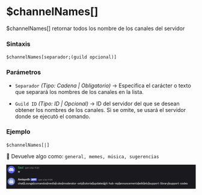 # $channelNames[]

$channelNames[] retornar todos los nombre de los canales del servidor


### **Sintaxis**  
```
$channelNames[separador;(guild opcional)]
```

### **Parámetros**  

- `Separador` *(Tipo: Cadena | Obligatorio)* → Especifica el carácter o texto que separará los nombres de los canales en la lista. 
 
- `Guild ID` *(Tipo: ID | Opcional)* → ID del servidor del que se desean obtener los nombres de los canales. Si se omite, se usará el servidor donde se ejecutó el comando.  


### **Ejemplo**  

```
$channelNames[|]
```
🔹 Devuelve algo como: `general, memes, música, sugerencias`  

![alt text](image-20.png)